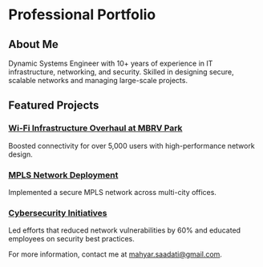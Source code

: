 # Professional Portfolio

## About Me
Dynamic Systems Engineer with 10+ years of experience in IT infrastructure, networking, and security. Skilled in designing secure, scalable networks and managing large-scale projects.

## Featured Projects
### [Wi-Fi Infrastructure Overhaul at MBRV Park]([https://github.com/yourusername/WiFi-Infrastructure-Overhaul](https://github.com/mahyars/Wi-Fi-Infrastructure-Overhaul-at-MBRV-Park))
Boosted connectivity for over 5,000 users with high-performance network design.

### [MPLS Network Deployment](https://github.com/yourusername/MPLS-Network-Deployment)
Implemented a secure MPLS network across multi-city offices.

### [Cybersecurity Initiatives](https://github.com/yourusername/Cybersecurity-Initiatives)
Led efforts that reduced network vulnerabilities by 60% and educated employees on security best practices.

For more information, contact me at [mahyar.saadati@gmail.com](mailto:mahyar.saadati@gmail.com).
